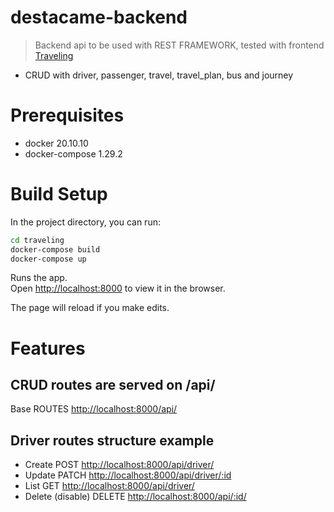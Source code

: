 # destacame-backend

> Backend api to be used with REST FRAMEWORK, tested with frontend [Traveling](https://github.com/JesusPuga/destacame-front)
- CRUD with driver, passenger, travel, travel_plan, bus and journey

# Prerequisites

- docker 20.10.10
- docker-compose 1.29.2

# Build Setup

In the project directory, you can run:

```sh
cd traveling
docker-compose build
docker-compose up
```

Runs the app.\
Open [http://localhost:8000](http://localhost:8000) to view it in the browser.

The page will reload if you make edits.

# Features

## CRUD routes are served on /api/

Base ROUTES  [http://localhost:8000/api/](http://localhost:8000/api/) 

## Driver routes structure example

- Create POST  [http://localhost:8000/api/driver/](http://localhost:8000/api/driver/) 
- Update PATCH  [http://localhost:8000/api/driver/:id](http://localhost:8000/api/driver/:id) 
- List GET  [http://localhost:8000/api/driver/](http://localhost:8000/api/) 
- Delete (disable)  DELETE [http://localhost:8000/api/:id/](http://localhost:8000/api/:id/) 
